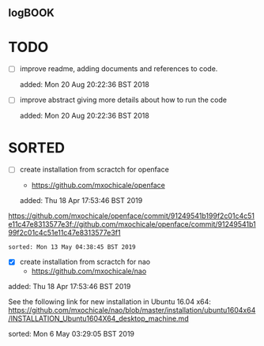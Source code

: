 logBOOK
---


# TODO



* [ ] improve readme, adding documents and references to code.


	added: Mon 20 Aug 20:22:36 BST 2018

* [ ] improve abstract giving more details about how to run the code

	added: Mon 20 Aug 20:22:36 BST 2018


# SORTED 


* [ ] create installation from scractch for openface
	* https://github.com/mxochicale/openface

	added: Thu 18 Apr 17:53:46 BST 2019

https://github.com/mxochicale/openface/commit/91249541b199f2c01c4c51e11c47e8313577e3f://github.com/mxochicale/openface/commit/91249541b199f2c01c4c51e11c47e8313577e3f1


	sorted: Mon 13 May 04:38:45 BST 2019


* [x] create installation from scractch for nao 
	* https://github.com/mxochicale/nao

added: Thu 18 Apr 17:53:46 BST 2019

See the following link for new installation in Ubuntu 16.04 x64: 
https://github.com/mxochicale/nao/blob/master/installation/ubuntu1604x64/INSTALLATION_Ubuntu1604X64_desktop_machine.md

sorted: Mon  6 May 03:29:05 BST 2019

